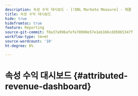 ```yaml
---
description: 속성 수익 대시보드 - [!DNL Marketo Measure] - 제품
title: 속성 수익 대시보드
hide: true
hidefromtoc: true
feature: Reporting
source-git-commit: f8a37a996afefe78900e57e1eb166cdd50b5347f
workflow-type: tm+mt
source-wordcount: '10'
ht-degree: 0%

---
```


# 속성 수익 대시보드 {#attributed-revenue-dashboard}
